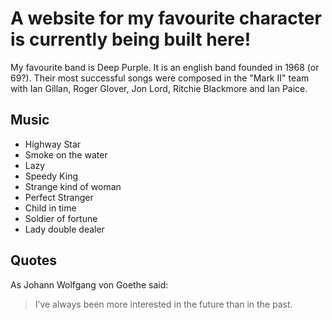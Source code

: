 # A website for my favourite character is currently being built here!
My favourite band is Deep Purple. It is an english band founded in 1968 (or 69?). Their most successful songs were composed in the "Mark II" team with Ian Gillan, Roger Glover, Jon Lord, Ritchie Blackmore and Ian Paice.
## Music
- Highway Star
- Smoke on the water
- Lazy
- Speedy King
- Strange kind of woman
- Perfect Stranger
- Child in time
- Soldier of fortune
- Lady double dealer
## Quotes
As Johann Wolfgang von Goethe said:
> I’ve always been more interested
> in the future than in the past.

